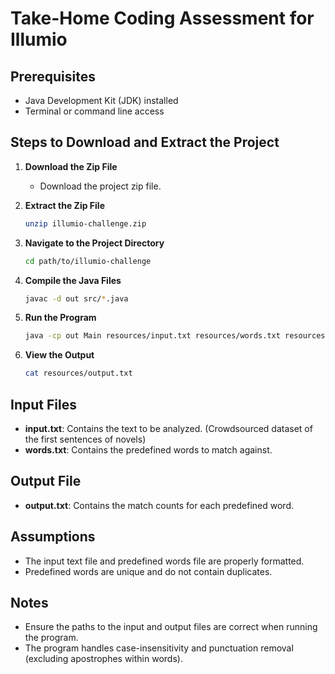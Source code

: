 # Take-Home Coding Assessment for Illumio


## Prerequisites
- Java Development Kit (JDK) installed
- Terminal or command line access

## Steps to Download and Extract the Project

1. **Download the Zip File**
   - Download the project zip file.

2. **Extract the Zip File**
   ```sh
   unzip illumio-challenge.zip

1. **Navigate to the Project Directory**
   ```sh
   cd path/to/illumio-challenge
2. **Compile the Java Files**
   ```sh
   javac -d out src/*.java
3. **Run the Program**
   ```sh
   java -cp out Main resources/input.txt resources/words.txt resources/output.txt
4. **View the Output**
   ```sh
   cat resources/output.txt

## Input Files
- **input.txt**: Contains the text to be analyzed. (Crowdsourced dataset of the first sentences of novels)
- **words.txt**: Contains the predefined words to match against.

## Output File
- **output.txt**: Contains the match counts for each predefined word.

## Assumptions
- The input text file and predefined words file are properly formatted.
- Predefined words are unique and do not contain duplicates.


## Notes
- Ensure the paths to the input and output files are correct when running the program.
- The program handles case-insensitivity and punctuation removal (excluding apostrophes within words).
